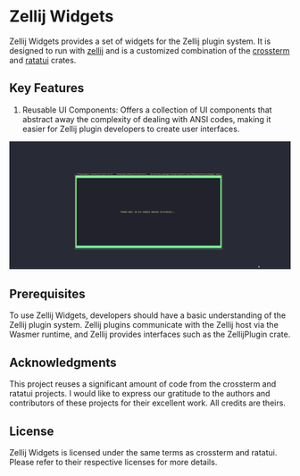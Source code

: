 # Zellij Widgets

Zellij Widgets provides a set of widgets for the Zellij plugin system. It is designed to run with [zellij](https://zellij.dev/)  and is a customized combination of the [crossterm](https://github.com/crossterm-rs/crossterm) and [ratatui](https://github.com/ratatui-org/ratatui) crates.

## Key Features
1. Reusable UI Components: Offers a collection of UI components that abstract away the complexity of dealing with ANSI codes, making it easier for Zellij plugin developers to create user interfaces.

![demo](./assets/images/showcase_e2e.gif)

## Prerequisites
To use Zellij Widgets, developers should have a basic understanding of the Zellij plugin system. Zellij plugins communicate with the Zellij host via the Wasmer runtime, and Zellij provides interfaces such as the ZellijPlugin crate.

## Acknowledgments
This project reuses a significant amount of code from the crossterm and ratatui projects. I would like to express our gratitude to the authors and contributors of these projects for their excellent work. All credits are theirs.

## License
Zellij Widgets is licensed under the same terms as crossterm and ratatui. Please refer to their respective licenses for more details.


